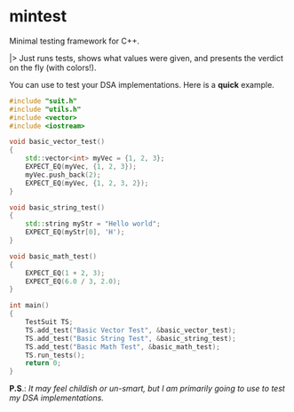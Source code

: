 # mintest
Minimal testing framework for C++.

|> Just runs tests, shows what values were given, and presents the verdict on the fly (with colors!).

You can use to test your DSA implementations. Here is a **quick** example.

```cpp
#include "suit.h"
#include "utils.h"
#include <vector>
#include <iostream>

void basic_vector_test()
{
    std::vector<int> myVec = {1, 2, 3};
    EXPECT_EQ(myVec, {1, 2, 3});
    myVec.push_back(2);
    EXPECT_EQ(myVec, {1, 2, 3, 2});
}

void basic_string_test()
{
    std::string myStr = "Hello world";
    EXPECT_EQ(myStr[0], 'H');
}

void basic_math_test()
{
    EXPECT_EQ(1 + 2, 3);
    EXPECT_EQ(6.0 / 3, 2.0);
}

int main()
{
    TestSuit TS;
    TS.add_test("Basic Vector Test", &basic_vector_test);
    TS.add_test("Basic String Test", &basic_string_test);
    TS.add_test("Basic Math Test", &basic_math_test);
    TS.run_tests();
    return 0;
}
```


**P.S**.: *It may feel childish or un-smart, but I am primarily going to use to test my DSA implementations.*
